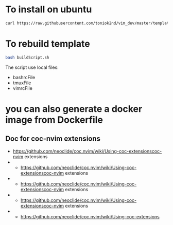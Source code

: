 # To install on ubuntu
```bash
curl https://raw.githubusercontent.com/toniok2nd/vim_dev/master/template |bash
```

# To rebuild template
```bash
bash buildScript.sh
```
The script use local files:
- bashrcFile
- tmuxFile
- vimrcFile


# you can also generate a docker image from Dockerfile

## Doc for coc-nvim extensions
- https://github.com/neoclide/coc.nvim/wiki/Using-coc-extensionscoc-nvim extensions
- - https://github.com/neoclide/coc.nvim/wiki/Using-coc-extensionscoc-nvim extensions
- - https://github.com/neoclide/coc.nvim/wiki/Using-coc-extensionscoc-nvim extensions
- - https://github.com/neoclide/coc.nvim/wiki/Using-coc-extensionscoc-nvim extensions
- - https://github.com/neoclide/coc.nvim/wiki/Using-coc-extensions

